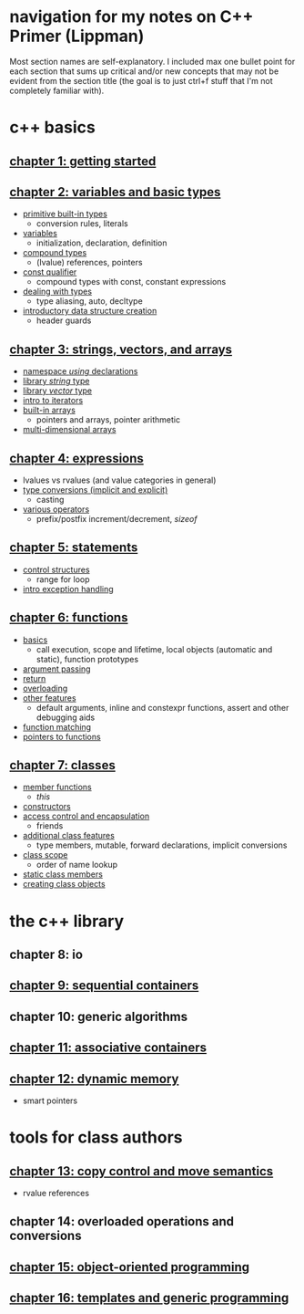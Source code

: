 # navigation for my notes on C++ Primer (Lippman)

Most section names are self-explanatory. I included max one bullet point for each section that sums up critical and/or new concepts that may not be evident from the section title (the goal is to just ctrl+f stuff that I'm not completely familiar with).

# c++ basics

## [chapter 1: getting started](https://github.com/tedklin/back-to-basics/blob/master/cpp/primer/ch-01.md)

## [chapter 2: variables and basic types](https://github.com/tedklin/back-to-basics/blob/master/cpp/primer/ch-02.md)

- [primitive built-in types](https://github.com/tedklin/back-to-basics/blob/master/cpp/primer/ch-02.md#primitive-built-in-types-21)
  - conversion rules, literals
- [variables](https://github.com/tedklin/back-to-basics/blob/master/cpp/primer/ch-02.md#variables-22)
  - initialization, declaration, definition
- [compound types](https://github.com/tedklin/back-to-basics/blob/master/cpp/primer/ch-02.md#compound-types-23)
  - (lvalue) references, pointers
- [const qualifier](https://github.com/tedklin/back-to-basics/blob/master/cpp/primer/ch-02.md#const-qualifier-24)
  - compound types with const, constant expressions
- [dealing with types](https://github.com/tedklin/back-to-basics/blob/master/cpp/primer/ch-02.md#dealing-with-types-25)
  - type aliasing, auto, decltype
- [introductory data structure creation](https://github.com/tedklin/back-to-basics/blob/master/cpp/primer/ch-02.md#introductory-data-structure-creation-26)
  - header guards

## [chapter 3: strings, vectors, and arrays](https://github.com/tedklin/back-to-basics/blob/master/cpp/primer/ch-03.md)

- [namespace *using* declarations](https://github.com/tedklin/back-to-basics/blob/master/cpp/primer/ch-03.md#namespace-using-declarations-31)
- [library *string* type](https://github.com/tedklin/back-to-basics/blob/master/cpp/primer/ch-03.md#library-string-type-32)
- [library *vector* type](https://github.com/tedklin/back-to-basics/blob/master/cpp/primer/ch-03.md#library-vector-type-33)
- [intro to iterators](https://github.com/tedklin/back-to-basics/blob/master/cpp/primer/ch-03.md#intro-to-iterators-34)
- [built-in arrays](https://github.com/tedklin/back-to-basics/blob/master/cpp/primer/ch-03.md#built-in-arrays-35)
  - pointers and arrays, pointer arithmetic
- [multi-dimensional arrays](https://github.com/tedklin/back-to-basics/blob/master/cpp/primer/ch-03.md#multi-dimensional-arrays-36)

## [chapter 4: expressions](https://github.com/tedklin/back-to-basics/blob/master/cpp/primer/ch-04.md)

- lvalues vs rvalues (and value categories in general)
- [type conversions (implicit and explicit)](https://github.com/tedklin/back-to-basics/blob/master/cpp/primer/ch-04.md#type-conversions)
  - casting
- [various operators](https://github.com/tedklin/back-to-basics/blob/master/cpp/primer/ch-04.md#specific-operators)
  - prefix/postfix increment/decrement, *sizeof*

## [chapter 5: statements](https://github.com/tedklin/back-to-basics/blob/master/cpp/primer/ch-05.md)

- [control structures](https://github.com/tedklin/back-to-basics/blob/master/cpp/primer/ch-05.md#control-structures)
  - range for loop
- [intro exception handling](https://github.com/tedklin/back-to-basics/blob/master/cpp/primer/ch-05.md#intro-to-exception-handling)

## [chapter 6: functions](https://github.com/tedklin/back-to-basics/blob/master/cpp/primer/ch-06.md)

- [basics](https://github.com/tedklin/back-to-basics/blob/master/cpp/primer/ch-06.md#basics-61)
  - call execution, scope and lifetime, local objects (automatic and static), function prototypes
- [argument passing](https://github.com/tedklin/back-to-basics/blob/master/cpp/primer/ch-06.md#argument-passing-62)
- [return](https://github.com/tedklin/back-to-basics/blob/master/cpp/primer/ch-06.md#return-63)
- [overloading](https://github.com/tedklin/back-to-basics/blob/master/cpp/primer/ch-06.md#overloaded-functions-64)
- [other features](https://github.com/tedklin/back-to-basics/blob/master/cpp/primer/ch-06.md#other-features-65)
  - default arguments, inline and constexpr functions, assert and other debugging aids
- [function matching](https://github.com/tedklin/back-to-basics/blob/master/cpp/primer/ch-06.md#function-matching-66)
- [pointers to functions](https://github.com/tedklin/back-to-basics/blob/master/cpp/primer/ch-06.md#pointers-to-functions-67)

## [chapter 7: classes](https://github.com/tedklin/back-to-basics/blob/master/cpp/primer/ch-07.md)

- [member functions](https://github.com/tedklin/back-to-basics/blob/master/cpp/primer/ch-07.md#member-functions)
  - *this*
- [constructors](https://github.com/tedklin/back-to-basics/blob/master/cpp/primer/ch-07.md#constructors)
- [access control and encapsulation](https://github.com/tedklin/back-to-basics/blob/master/cpp/primer/ch-07.md#access-control-and-encapsulation)
  - friends
- [additional class features](https://github.com/tedklin/back-to-basics/blob/master/cpp/primer/ch-07.md#additional-class-features)
  - type members, mutable, forward declarations, implicit conversions
- [class scope](https://github.com/tedklin/back-to-basics/blob/master/cpp/primer/ch-07.md#class-scope)
  - order of name lookup
- [static class members](https://github.com/tedklin/back-to-basics/blob/master/cpp/primer/ch-07.md#static-class-members)
- [creating class objects](https://github.com/tedklin/back-to-basics/blob/master/cpp/primer/ch-07.md#creating-class-objects)

# the c++ library

## chapter 8: io

## [chapter 9: sequential containers](https://github.com/tedklin/back-to-basics/blob/master/cpp/primer/ch-09.md)

## chapter 10: generic algorithms

## [chapter 11: associative containers](https://github.com/tedklin/back-to-basics/blob/master/cpp/primer/ch-11.md)

## [chapter 12: dynamic memory](https://github.com/tedklin/back-to-basics/blob/master/cpp/primer/ch-12.md)

- smart pointers

# tools for class authors

## [chapter 13: copy control and move semantics](https://github.com/tedklin/back-to-basics/blob/master/cpp/primer/ch-13.md)

- rvalue references

## chapter 14: overloaded operations and conversions

## [chapter 15: object-oriented programming](https://github.com/tedklin/back-to-basics/blob/master/cpp/primer/ch-15.md)

## [chapter 16: templates and generic programming](https://github.com/tedklin/back-to-basics/blob/master/cpp/primer/ch-16.md)
